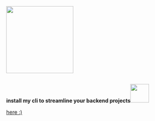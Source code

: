 <div>
  <img height="180em" src="https://github-readme-stats.vercel.app/api?username=augustoaraujoo&show_icons=true&theme=tokyonight&include_all_commits=true&count_private=true"/>
</div>
  
  ##

**install my cli to streamline your backend projects**<img src="https://cdn.jsdelivr.net/gh/devicons/devicon/icons/npm/npm-original-wordmark.svg" width="50" />

<a href="https://www.npmjs.com/package/repo-express-example-node">here :)</a>
